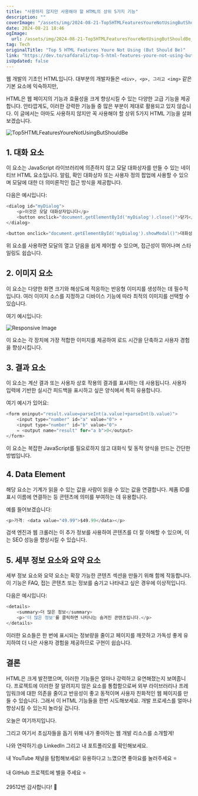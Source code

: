 ```yaml
---
title: "사용하지 않지만 사용해야 할 HTML의 상위 5가지 기능"
description: ""
coverImage: "/assets/img/2024-08-21-Top5HTMLFeaturesYoureNotUsingButShouldBe_0.png"
date: 2024-08-21 18:46
ogImage: 
  url: /assets/img/2024-08-21-Top5HTMLFeaturesYoureNotUsingButShouldBe_0.png
tag: Tech
originalTitle: "Top 5 HTML Features Youre Not Using (But Should Be)"
link: "https://dev.to/safdarali/top-5-html-features-youre-not-using-but-should-be-2i0e"
isUpdated: false
---
```



웹 개발의 기초인 HTML입니다. 대부분의 개발자들은 `<div>, <p>, 그리고 <img>` 같은 기본 요소에 익숙하지만,

HTML은 웹 페이지의 기능과 효율성을 크게 향상시킬 수 있는 다양한 고급 기능을 제공합니다. 안타깝게도, 이러한 강력한 기능들 중 많은 부분이 제대로 활용되고 있지 않습니다. 이 글에서는 아마도 사용하지 않지만 꼭 사용해야 할 상위 5가지 HTML 기능을 살펴보겠습니다.

![Top5HTMLFeaturesYoureNotUsingButShouldBe](/assets/img/2024-08-21-Top5HTMLFeaturesYoureNotUsingButShouldBe_0.png)

<!-- cozy-coder - 수평 -->
<ins class="adsbygoogle"
     style="display:block"
     data-ad-client="ca-pub-4877378276818686"
     data-ad-slot="1107185301"
     data-ad-format="auto"
     data-full-width-responsive="true"></ins>
<script>
     (adsbygoogle = window.adsbygoogle || []).push({});
</script>

## 1. 대화 요소

이 요소는 JavaScript 라이브러리에 의존하지 않고 모달 대화상자를 만들 수 있는 네이티브 HTML 요소입니다. 알림, 확인 대화상자 또는 사용자 정의 팝업에 사용할 수 있으며 모달에 대한 더 의미론적인 접근 방식을 제공합니다.

다음은 예시입니다:

```js
<dialog id="myDialog">
    <p>이것은 모달 대화상자입니다</p>
    <button onclick="document.getElementById('myDialog').close()">닫기</button>
</dialog>

<button onclick="document.getElementById('myDialog').showModal()">대화상자 열기</button>
```

<!-- cozy-coder - 수평 -->
<ins class="adsbygoogle"
     style="display:block"
     data-ad-client="ca-pub-4877378276818686"
     data-ad-slot="1107185301"
     data-ad-format="auto"
     data-full-width-responsive="true"></ins>
<script>
     (adsbygoogle = window.adsbygoogle || []).push({});
</script>

위 요소를 사용하면 모달의 열고 닫음을 쉽게 제어할 수 있으며, 접근성이 뛰어나며 스타일링도 쉽습니다.

## 2. 이미지 요소

이 요소는 다양한 화면 크기와 해상도에 적응하는 반응형 이미지를 생성하는 데 필수적입니다. 여러 이미지 소스를 지정하고 디바이스 기능에 따라 최적의 이미지를 선택할 수 있습니다.

여기 예시입니다:

<!-- cozy-coder - 수평 -->
<ins class="adsbygoogle"
     style="display:block"
     data-ad-client="ca-pub-4877378276818686"
     data-ad-slot="1107185301"
     data-ad-format="auto"
     data-full-width-responsive="true"></ins>
<script>
     (adsbygoogle = window.adsbygoogle || []).push({});
</script>


![Responsive Image](small.jpg)

이 요소는 각 장치에 가장 적합한 이미지를 제공하여 로드 시간을 단축하고 사용자 경험을 향상시킵니다.

## 3. 결과 요소

이 요소는 계산 결과 또는 사용자 상호 작용의 결과를 표시하는 데 사용됩니다. 사용자 입력에 기반한 실시간 피드백을 표시하고 싶은 양식에서 특히 유용합니다.


<!-- cozy-coder - 수평 -->
<ins class="adsbygoogle"
     style="display:block"
     data-ad-client="ca-pub-4877378276818686"
     data-ad-slot="1107185301"
     data-ad-format="auto"
     data-full-width-responsive="true"></ins>
<script>
     (adsbygoogle = window.adsbygoogle || []).push({});
</script>

여기 예시가 있어요:

```js
<form oninput="result.value=parseInt(a.value)+parseInt(b.value)">
    <input type="number" id="a" value="0"> +
    <input type="number" id="b" value="0">
    = <output name="result" for="a b">0</output>
</form>
```

이 요소는 복잡한 JavaScript를 필요로하지 않고 대화식 및 동적 양식을 만드는 간단한 방법입니다.

## 4. Data Element

<!-- cozy-coder - 수평 -->
<ins class="adsbygoogle"
     style="display:block"
     data-ad-client="ca-pub-4877378276818686"
     data-ad-slot="1107185301"
     data-ad-format="auto"
     data-full-width-responsive="true"></ins>
<script>
     (adsbygoogle = window.adsbygoogle || []).push({});
</script>

해당 요소는 기계가 읽을 수 있는 값을 사람이 읽을 수 있는 값을 연결합니다. 제품 ID를 표시 이름에 연결하는 등 콘텐츠에 의미를 부여하는 데 유용합니다.

예를 들어보겠습니다:

```js
<p>가격: <data value="49.99">$49.99</data></p>
```

검색 엔진과 웹 크롤러는 이 추가 정보를 사용하여 콘텐츠를 더 잘 이해할 수 있으며, 이는 SEO 성능을 향상시킬 수 있습니다.

<!-- cozy-coder - 수평 -->
<ins class="adsbygoogle"
     style="display:block"
     data-ad-client="ca-pub-4877378276818686"
     data-ad-slot="1107185301"
     data-ad-format="auto"
     data-full-width-responsive="true"></ins>
<script>
     (adsbygoogle = window.adsbygoogle || []).push({});
</script>

## 5. 세부 정보 요소와 요약 요소

세부 정보 요소와 요약 요소는 확장 가능한 콘텐츠 섹션을 만들기 위해 함께 작동합니다. 이 기능은 FAQ, 접는 콘텐츠 또는 정보를 숨기고 나타내고 싶은 경우에 이상적입니다.

다음은 예시입니다:

```js
<details>
    <summary>더 많은 정보</summary>
    <p>'더 많은 정보'를 클릭하면 나타나는 숨겨진 콘텐츠입니다.</p>
</details>
```

<!-- cozy-coder - 수평 -->
<ins class="adsbygoogle"
     style="display:block"
     data-ad-client="ca-pub-4877378276818686"
     data-ad-slot="1107185301"
     data-ad-format="auto"
     data-full-width-responsive="true"></ins>
<script>
     (adsbygoogle = window.adsbygoogle || []).push({});
</script>

이러한 요소들은 한 번에 표시되는 정보량을 줄이고 페이지를 깨끗하고 가독성 좋게 유지하여 더 나은 사용자 경험을 제공하므로 구현이 쉽습니다.

## 결론

HTML은 크게 발전했으며, 이러한 기능들은 얼마나 강력하고 유연해졌는지 보여줍니다. 프로젝트에 이러한 잘 알려지지 않은 요소를 통합함으로써 외부 라이브러리나 프레임워크에 대한 의존을 줄이고 반응성이 좋고 동적이며 사용자 친화적인 웹 페이지를 만들 수 있습니다. 그래서 이 HTML 기능들을 한번 시도해보세요. 개발 프로세스를 얼마나 향상시킬 수 있는지 놀라실 겁니다.

오늘은 여기까지입니다.

<!-- cozy-coder - 수평 -->
<ins class="adsbygoogle"
     style="display:block"
     data-ad-client="ca-pub-4877378276818686"
     data-ad-slot="1107185301"
     data-ad-format="auto"
     data-full-width-responsive="true"></ins>
<script>
     (adsbygoogle = window.adsbygoogle || []).push({});
</script>

그리고 여기서 초심자들을 돕기 위해 내가 좋아하는 웹 개발 리소스를 소개할게!

나와 연락하기:@ LinkedIn 그리고 내 포트폴리오를 확인해보세요.

내 YouTube 채널을 탐험해보세요! 유용하다고 느꼈으면 좋아요를 눌러주세요 ⭐️

내 GitHub 프로젝트에 별을 주세요 ⭐️

<!-- cozy-coder - 수평 -->
<ins class="adsbygoogle"
     style="display:block"
     data-ad-client="ca-pub-4877378276818686"
     data-ad-slot="1107185301"
     data-ad-format="auto"
     data-full-width-responsive="true"></ins>
<script>
     (adsbygoogle = window.adsbygoogle || []).push({});
</script>

29512번 감사합니다! 🤗